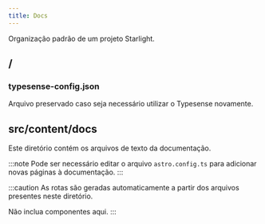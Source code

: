 ```yaml
---
title: Docs
---
```


Organização padrão de um projeto Starlight.

## /

### typesense-config.json

Arquivo preservado caso seja necessário utilizar o Typesense novamente.

## src/content/docs

Este diretório contém os arquivos de texto da documentação.

:::note
Pode ser necessário editar o arquivo `astro.config.ts` para adicionar novas páginas à documentação.
:::

:::caution
As rotas são geradas automaticamente a partir dos arquivos presentes neste diretório.

Não inclua componentes aqui.
:::
